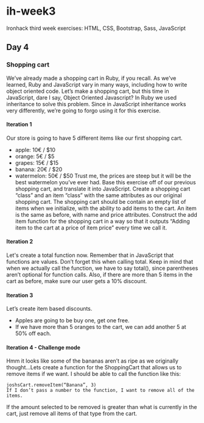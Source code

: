 # ih-week3
Ironhack third week exercises: HTML, CSS, Bootstrap, Sass, JavaScript

## Day 4
### Shopping cart
We’ve already made a shopping cart in Ruby, if you recall. As we’ve learned, Ruby and JavaScript vary in many ways, including how to write object oriented code. Let’s make a shopping cart, but this time in JavaScript, dare I say, Object Oriented Javascript?
In Ruby we used inheritance to solve this problem. Since in JavaScript inheritance works very differently, we’re going to forgo using it for this exercise.
#### Iteration 1
Our store is going to have 5 different items like our first shopping cart.
* apple: 10€ / $10
* orange: 5€ / $5
* grapes: 15€ / $15
* banana: 20€ / $20
* watermelon: 50€ / $50
Trust me, the prices are steep but it will be the best watermelon you’ve ever had. Base this exercise off of our previous shopping cart, and translate it into JavaScript.
Create a shopping cart “class” and an item “class” with the same attributes as our original shopping cart. The shopping cart should be contain an empty list of items when we initialize, with the ability to add items to the cart. An item is the same as before, with name and price attributes. Construct the add item function for the shopping cart in a way so that it outputs “Adding item to the cart at a price of item price” every time we call it.
#### Iteration 2
Let's create a total function now. Remember that in JavaScript that functions are values. Don’t forget this when calling total. Keep in mind that when we actually call the function, we have to say total(), since parentheses aren’t optional for function calls.
Also, if there are more than 5 items in the cart as before, make sure our user gets a 10% discount.
#### Iteration 3
Let’s create item based discounts.
* Apples are going to be buy one, get one free.
* If we have more than 5 oranges to the cart, we can add another 5 at 50% off each.
#### Iteration 4 - Challenge mode
Hmm it looks like some of the bananas aren’t as ripe as we originally thought...Lets create a function for the ShoppingCart that allows us to remove items if we want.
I should be able to call the function like this:
```
joshsCart.removeItem(“Banana”, 3)
If I don’t pass a number to the function, I want to remove all of the items.
```
If the amount selected to be removed is greater than what is currently in the cart, just remove all items of that type from the cart.
